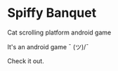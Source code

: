 # Spiffy Banquet
Cat scrolling platform android  game

It's an android game  ¯ \(ツ)/¯

Check it out.

